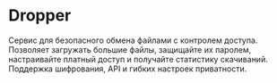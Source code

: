 # Dropper
Сервис для безопасного обмена файлами с контролем доступа. Позволяет загружать большие файлы, защищайте их паролем, настраивайте платный доступ и получайте статистику скачиваний. Поддержка шифрования, API и гибких настроек приватности.
